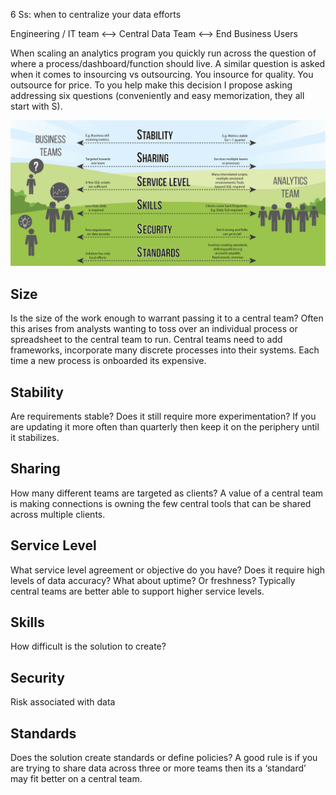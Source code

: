 6 Ss: when to centralize your data efforts

Engineering / IT team ⟷ Central Data Team ⟷ End Business Users

When scaling an analytics program you quickly run across the question of where a process/dashboard/function should live. A similar question is asked when it comes to insourcing vs outsourcing. You insource for quality. You outsource for price. To you help make this decision I propose asking addressing six questions (conveniently and easy memorization, they all start with S).

![6s](./images/6Ss.jpg)


## Size
Is the size of the work enough to warrant passing it to a central team? Often this arises from analysts wanting to toss over an individual process or spreadsheet to the central team to run. Central teams need to add frameworks, incorporate many discrete processes into their systems. Each time a new process is onboarded its expensive.

## Stability
Are requirements stable? Does it still require more experimentation? If you are updating it more often than quarterly then keep it on the periphery until it stabilizes. 

## Sharing
How many different teams are targeted as clients? A value of a central team is making connections is owning the few central tools that can be shared across multiple clients.

## Service Level
What service level agreement or objective do you have? Does it require high levels of data accuracy? What about uptime? Or freshness? Typically central teams are better able to support higher service levels.

## Skills
How difficult is the solution to create?

## Security
Risk associated with data

## Standards
Does the solution create standards or define policies? A good rule is if you are trying to share data across three or more teams then its a ‘standard’ may fit better on a central team.
